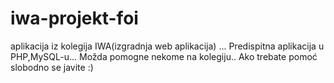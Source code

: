# iwa-projekt-foi
aplikacija iz kolegija IWA(izgradnja web aplikacija) ... Predispitna aplikacija u PHP,MySQL-u... Možda pomogne nekome na kolegiju.. Ako trebate pomoć slobodno se javite :) 
